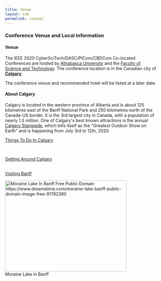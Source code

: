 ```yaml
---
title: Venue
layout: sub
permalink: /venue/
---
```

<h3>Conference Venue and Local Information</h3>
<h4>Venue</h4>
<p>
<p>The IEEE 2020 CyberSciTech/DASC/PICom/CBDCom Co-located Conferences are hosted by 
<a href="https://www.athabascau.ca/" target=_new>Athabasca University</a> and the 
<a href=" https://fst.athabascau.ca/" target=_new>Faculty of Science and Technology</a>. The  conference location is 
in the Canadian city of <b><a href="https://www.calgary.ca/" target=_new>Calgary</a></b>. 
</p><p>
The conference venue and recommended hotel will be listed at a later date.
     
</p>
<h4>About Calgary</h4>
 <p>
Calgary is located in the western province of Alberta and is about 125 kilometres east of the Banff National Park and 
250 kilometres north of the Canada-US border. It is the 3rd largest city in Canada, with a population of nearly 1.3 million. 
One of Calgary's best known attractions is the annual <a href=https://www.calgarystampede.com/ target=_new> Calgary Stampede</a>,
which bills itself as the "Greatest Outdoor Show on Earth" and is happening from July 3rd to 12th, 2020.
</p><p>
      

      
<a href="https://www.visitcalgary.com/things-to-do" target=_new>Things To Do In Calgary</a>

<br/>

<a href="https://www.visitcalgary.com/getting-around" target=_new>Getting Around Calgary</a>

<br/>
<a href="https://banff.ca/89/Visiting" target=_new>Visiting Banff</a>


</p>
<img src="assets/images/banff2.jpg" width=400 height=300 alt="Moraine Lake In Banff Free Public Domain https://www.dreamstime.com/moraine-lake-banff-public-domain-image-free-91782380"><br/>
Moraine Lake in Banff
<br/>
